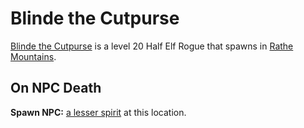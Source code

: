 # Blinde the Cutpurse



[Blinde the Cutpurse](/npc/50058) is a level 20 Half Elf Rogue that spawns in [Rathe Mountains](/zone/50).





## On NPC Death

**Spawn NPC:**  [a lesser spirit](/npc/50306) at this location.





